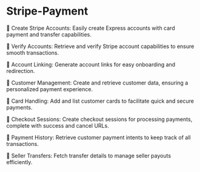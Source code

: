 ﻿# Stripe-Payment

🔹 Create Stripe Accounts: Easily create Express accounts with card payment and transfer capabilities.

🔹 Verify Accounts: Retrieve and verify Stripe account capabilities to ensure smooth transactions.

🔹 Account Linking: Generate account links for easy onboarding and redirection.

🔹 Customer Management: Create and retrieve customer data, ensuring a personalized payment experience.

🔹 Card Handling: Add and list customer cards to facilitate quick and secure payments.

🔹 Checkout Sessions: Create checkout sessions for processing payments, complete with success and cancel URLs.

🔹 Payment History: Retrieve customer payment intents to keep track of all transactions.

🔹 Seller Transfers: Fetch transfer details to manage seller payouts efficiently.
